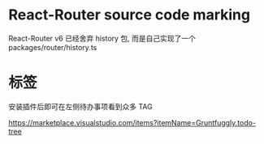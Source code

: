 # React-Router source code marking


React-Router v6 已经舍弃 history 包, 而是自己实现了一个 packages/router/history.ts

# 标签

安装插件后即可在左侧待办事项看到众多 TAG

https://marketplace.visualstudio.com/items?itemName=Gruntfuggly.todo-tree
